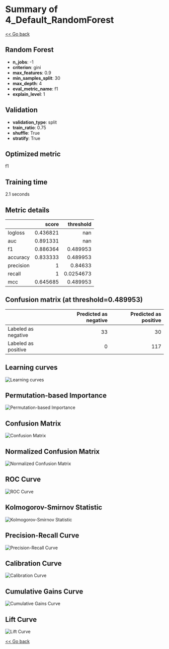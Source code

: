 # Summary of 4_Default_RandomForest

[<< Go back](../README.md)


## Random Forest
- **n_jobs**: -1
- **criterion**: gini
- **max_features**: 0.9
- **min_samples_split**: 30
- **max_depth**: 4
- **eval_metric_name**: f1
- **explain_level**: 1

## Validation
 - **validation_type**: split
 - **train_ratio**: 0.75
 - **shuffle**: True
 - **stratify**: True

## Optimized metric
f1

## Training time

2.1 seconds

## Metric details
|           |    score |   threshold |
|:----------|---------:|------------:|
| logloss   | 0.436821 | nan         |
| auc       | 0.891331 | nan         |
| f1        | 0.886364 |   0.489953  |
| accuracy  | 0.833333 |   0.489953  |
| precision | 1        |   0.84633   |
| recall    | 1        |   0.0254673 |
| mcc       | 0.645685 |   0.489953  |


## Confusion matrix (at threshold=0.489953)
|                     |   Predicted as negative |   Predicted as positive |
|:--------------------|------------------------:|------------------------:|
| Labeled as negative |                      33 |                      30 |
| Labeled as positive |                       0 |                     117 |

## Learning curves
![Learning curves](learning_curves.png)

## Permutation-based Importance
![Permutation-based Importance](permutation_importance.png)
## Confusion Matrix

![Confusion Matrix](confusion_matrix.png)


## Normalized Confusion Matrix

![Normalized Confusion Matrix](confusion_matrix_normalized.png)


## ROC Curve

![ROC Curve](roc_curve.png)


## Kolmogorov-Smirnov Statistic

![Kolmogorov-Smirnov Statistic](ks_statistic.png)


## Precision-Recall Curve

![Precision-Recall Curve](precision_recall_curve.png)


## Calibration Curve

![Calibration Curve](calibration_curve_curve.png)


## Cumulative Gains Curve

![Cumulative Gains Curve](cumulative_gains_curve.png)


## Lift Curve

![Lift Curve](lift_curve.png)



[<< Go back](../README.md)
